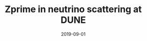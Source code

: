 ---
title: "Zprime in neutrino scattering at DUNE"
authors:  Peter Ballett,  Matheus Hostert,  Silvia Pascoli,  Yuber Perez-Gonzalez,  Zahra Tabrizi,  Renata Funchal
collection: publications
permalink: /publication/2019-09-01-Zprime-in-neutrino-scattering-at-DUNE
date: 2019-09-01
venue: '<strong>PRD</strong>'
citation: '"Zprime in neutrino scattering at DUNE", Peter Ballett,  Matheus Hostert,  Silvia Pascoli,  Yuber Perez-Gonzalez,  Zahra Tabrizi,  Renata Funchal,  <strong>PRD</strong>, 2019, '
eprint: '1902.08579'
---